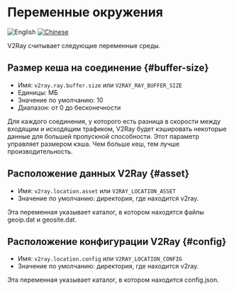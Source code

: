 # Переменные окружения

![English](../resources/englishc.svg) [![Chinese](../resources/chinese.svg)](https://www.v2ray.com/chapter_02/env.html)

V2Ray считывает следующие переменные среды.

## Размер кеша на соединение {#buffer-size}

* Имя: `v2ray.ray.buffer.size` или `V2RAY_RAY_BUFFER_SIZE`
* Единицы: МБ
* Значение по умолчанию: 10
* Диапазон: от 0 до бесконечности

Для каждого соединения, у которого есть разница в скорости между входящим и исходящим трафиком, V2Ray будет кэшировать некоторые данные для большей пропускной способности. Этот параметр управляет размером кэша. Чем больше кеш, тем лучше производительность.

## Расположение данных V2Ray {#asset}

* Имя: `v2ray.location.asset` или `V2RAY_LOCATION_ASSET`
* Значение по умолчанию: директория, где находится v2ray.

Эта переменная указывает каталог, в котором находятся файлы geoip.dat и geosite.dat.

## Расположение конфигурации V2Ray {#config}

* Имя: `v2ray.location.config` или `V2RAY_LOCATION_CONFIG`
* Значение по умолчанию: директория, где находится v2ray.

Эта переменная указывает каталог, в котором находится config.json.